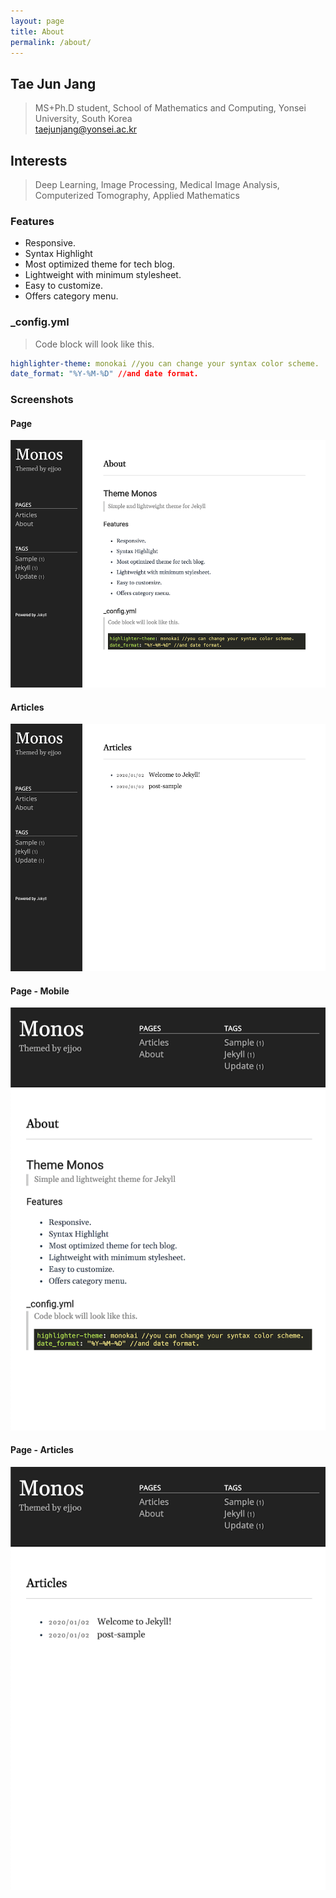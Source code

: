 ```yaml
---
layout: page
title: About
permalink: /about/
---
```


## Tae Jun Jang
> MS+Ph.D student, School of Mathematics and Computing, Yonsei University, South Korea
<br> taejunjang@yonsei.ac.kr

## Interests
> Deep Learning, Image Processing, Medical Image Analysis, Computerized Tomography, Applied Mathematics

### Features
- Responsive.
- Syntax Highlight
- Most optimized theme for tech blog.
- Lightweight with minimum stylesheet.
- Easy to customize.
- Offers category menu.

### _config.yml
> Code block will look like this.
```yml
highlighter-theme: monokai //you can change your syntax color scheme.
date_format: "%Y-%M-%D" //and date format.
```

### Screenshots
#### Page
![alt text](/public/img/screenshot-1.png)
#### Articles
![alt text](/public/img/screenshot-2.png)
#### Page - Mobile
![alt text](/public/img/screenshot-m1.png)
#### Page - Articles
![alt text](/public/img/screenshot-m2.png)
